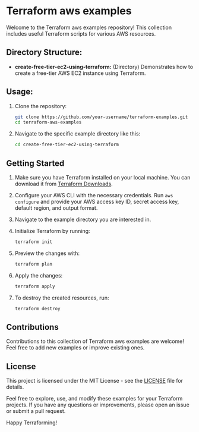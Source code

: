 # Terraform aws examples

Welcome to the Terraform aws examples repository! This collection includes useful Terraform scripts for various AWS resources.

## Directory Structure:

- **create-free-tier-ec2-using-terraform:** (Directory) Demonstrates how to create a free-tier AWS EC2 instance using Terraform.

## Usage:

1. Clone the repository:

    ```bash
    git clone https://github.com/your-username/terraform-examples.git
    cd terraform-aws-examples
    ```

2. Navigate to the specific example directory like this:

    ```bash
    cd create-free-tier-ec2-using-terraform
    ```

## Getting Started

1. Make sure you have Terraform installed on your local machine. You can download it from [Terraform Downloads](https://www.terraform.io/downloads.html).

2. Configure your AWS CLI with the necessary credentials. Run `aws configure` and provide your AWS access key ID, secret access key, default region, and output format.

3. Navigate to the example directory you are interested in.

4. Initialize Terraform by running:

   ```bash
   terraform init
   ```

5. Preview the changes with:

   ```bash
   terraform plan
   ```

6. Apply the changes:

   ```bash
   terraform apply
   ```

7. To destroy the created resources, run:

   ```bash
   terraform destroy
   ```

## Contributions

Contributions to this collection of Terraform aws examples are welcome! Feel free to add new examples or improve existing ones.

## License

This project is licensed under the MIT License - see the [LICENSE](LICENSE) file for details.

Feel free to explore, use, and modify these examples for your Terraform projects. If you have any questions or improvements, please open an issue or submit a pull request.

Happy Terraforming!
